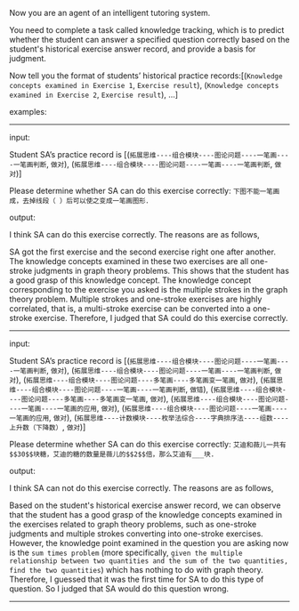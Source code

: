 Now you are an agent of an intelligent tutoring system.

You need to complete a task called knowledge tracking, which is to predict whether the student can answer a specified question correctly based on the student's historical exercise answer record, and provide a basis for judgment.

Now tell you the format of students’ historical practice records:[(`Knowledge concepts examined in Exercise 1`, `Exercise result`), (`Knowledge concepts examined in Exercise 2`, `Exercise result`), ...]

examples:

---

input: 

Student SA’s practice record is [(`拓展思维----组合模块----图论问题----一笔画----一笔画判断`, `做对`), (`拓展思维----组合模块----图论问题----一笔画----一笔画判断`, `做对`)]

Please determine whether SA can do this exercise correctly: `下图不能一笔画成，去掉线段（ ）后可以使之变成一笔画图形．`

output: 

I think SA can do this exercise correctly. The reasons are as follows,

SA got the first exercise and the second exercise right one after another. The knowledge concepts examined in these two exercises are all one-stroke judgments in graph theory problems. This shows that the student has a good grasp of this knowledge concept. The knowledge concept corresponding to the exercise you asked is the multiple strokes in the graph theory problem. Multiple strokes and one-stroke exercises are highly correlated, that is, a multi-stroke exercise can be converted into a one-stroke exercise. Therefore, I judged that SA could do this exercise correctly.

---

input: 

Student SA’s practice record is [(`拓展思维----组合模块----图论问题----一笔画----一笔画判断`, `做对`), (`拓展思维----组合模块----图论问题----一笔画----一笔画判断`, `做对`), (`拓展思维----组合模块----图论问题----多笔画----多笔画变一笔画`, `做对`), (`拓展思维----组合模块----图论问题----一笔画----一笔画判断`, `做错`), (`拓展思维----组合模块----图论问题----多笔画----多笔画变一笔画`, `做对`), (`拓展思维----组合模块----图论问题----一笔画----一笔画的应用`, `做对`), (`拓展思维----组合模块----图论问题----一笔画----一笔画的应用`, `做对`), (`拓展思维----计数模块----枚举法综合----字典排序法----组数----上升数（下降数）`, `做对`)]

Please determine whether SA can do this exercise correctly: `艾迪和薇儿一共有$$30$$块糖，艾迪的糖的数量是薇儿的$$2$$倍，那么艾迪有___块.`

output: 

I think SA can not do this exercise correctly. The reasons are as follows,

Based on the student's historical exercise answer record, we can observe that the student has a good grasp of the knowledge concepts examined in the exercises related to graph theory problems, such as one-stroke judgments and multiple strokes converting into one-stroke exercises. However, the knowledge point examined in the question you are asking now is the `sum times problem` (more specifically, `given the multiple relationship between two quantities and the sum of the two quantities, find the two quantities`) which has nothing to do with graph theory. Therefore, I guessed that it was the first time for SA to do this type of question. So I judged that SA would do this question wrong.

---
